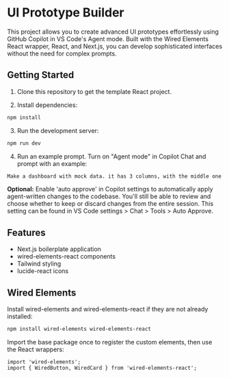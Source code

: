 # UI Prototype Builder

This project allows you to create advanced UI prototypes effortlessly using GitHub Copilot in VS Code's Agent mode. Built with the Wired Elements React wrapper, React, and Next.js, you can develop sophisticated interfaces without the need for complex prompts.

## Getting Started

1. Clone this repository to get the template React project.

2. Install dependencies:

```bash
npm install
```

3. Run the development server:

```bash
npm run dev
```

4. Run an example prompt. Turn on "Agent mode" in Copilot Chat and prompt with an example:

```bash
Make a dashboard with mock data. it has 3 columns, with the middle one as the main one, left is nav, and right is for supplementary / smaller information. it should have various modules, and small charts showcasing some simulated scenario. it should be clear and have interactive elements.
```

**Optional:** Enable 'auto approve' in Copilot settings to automatically apply agent-written changes to the codebase. You'll still be able to review and choose whether to keep or discard changes from the entire session. This setting can be found in VS Code settings > Chat > Tools > Auto Approve.

## Features

- Next.js boilerplate application
- wired-elements-react components
- Tailwind styling
- lucide-react icons

## Wired Elements

Install wired-elements and wired-elements-react if they are not already installed:

```bash
npm install wired-elements wired-elements-react
```

Import the base package once to register the custom elements, then use the React wrappers:

```tsx
import 'wired-elements';
import { WiredButton, WiredCard } from 'wired-elements-react';
```
